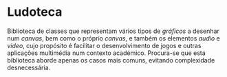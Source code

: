 Ludoteca
========

Biblioteca de classes que representam vários tipos de <em>gráficos</em> a desenhar num <em>canvas</em>, bem como o próprio <em>canvas</em>, e também os elementos <em>audio</em> e <em>video</em>, cujo propósito é facilitar o desenvolvimento de jogos e outras aplicações multimédia num contexto académico. Procura-se que esta biblioteca aborde apenas os casos mais comuns, evitando complexidade desnecessária.
